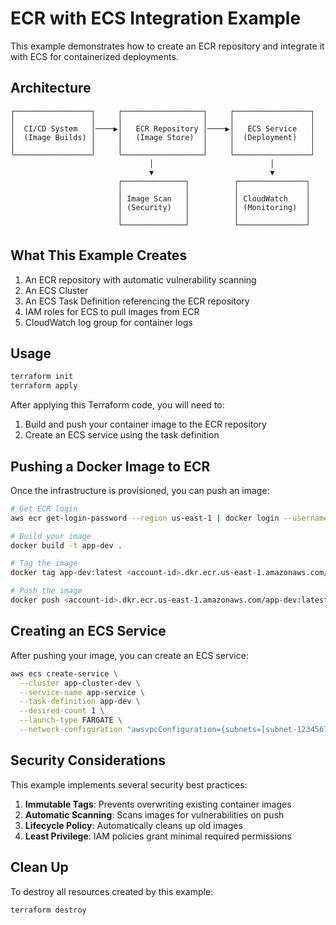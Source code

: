 # ECR with ECS Integration Example

This example demonstrates how to create an ECR repository and integrate it with ECS for containerized deployments.

## Architecture

```
┌─────────────────┐     ┌──────────────────┐     ┌─────────────────┐
│                 │     │                  │     │                 │
│  CI/CD System   │────▶│   ECR Repository │────▶│   ECS Service   │
│  (Image Builds) │     │   (Image Store)  │     │  (Deployment)   │
│                 │     │                  │     │                 │
└─────────────────┘     └──────────────────┘     └─────────────────┘
                               │                          │
                               ▼                          ▼
                        ┌──────────────┐          ┌───────────────┐
                        │              │          │               │
                        │ Image Scan   │          │ CloudWatch    │
                        │ (Security)   │          │ (Monitoring)  │
                        │              │          │               │
                        └──────────────┘          └───────────────┘
```

## What This Example Creates

1. An ECR repository with automatic vulnerability scanning
2. An ECS Cluster
3. An ECS Task Definition referencing the ECR repository
4. IAM roles for ECS to pull images from ECR
5. CloudWatch log group for container logs

## Usage

```bash
terraform init
terraform apply
```

After applying this Terraform code, you will need to:

1. Build and push your container image to the ECR repository
2. Create an ECS service using the task definition

## Pushing a Docker Image to ECR

Once the infrastructure is provisioned, you can push an image:

```bash
# Get ECR login
aws ecr get-login-password --region us-east-1 | docker login --username AWS --password-stdin <account-id>.dkr.ecr.us-east-1.amazonaws.com

# Build your image
docker build -t app-dev .

# Tag the image
docker tag app-dev:latest <account-id>.dkr.ecr.us-east-1.amazonaws.com/app-dev:latest

# Push the image
docker push <account-id>.dkr.ecr.us-east-1.amazonaws.com/app-dev:latest
```

## Creating an ECS Service

After pushing your image, you can create an ECS service:

```bash
aws ecs create-service \
  --cluster app-cluster-dev \
  --service-name app-service \
  --task-definition app-dev \
  --desired-count 1 \
  --launch-type FARGATE \
  --network-configuration "awsvpcConfiguration={subnets=[subnet-12345678],securityGroups=[sg-12345678],assignPublicIp=ENABLED}"
```

## Security Considerations

This example implements several security best practices:

1. **Immutable Tags**: Prevents overwriting existing container images
2. **Automatic Scanning**: Scans images for vulnerabilities on push
3. **Lifecycle Policy**: Automatically cleans up old images
4. **Least Privilege**: IAM policies grant minimal required permissions

## Clean Up

To destroy all resources created by this example:

```bash
terraform destroy
```
